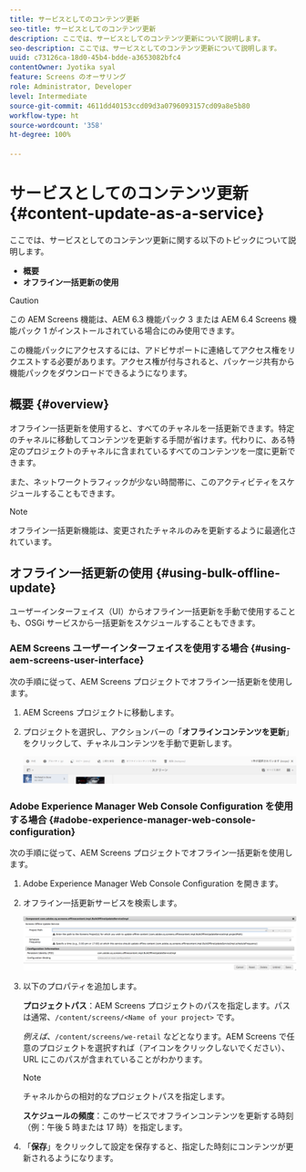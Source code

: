 ```yaml
---
title: サービスとしてのコンテンツ更新
seo-title: サービスとしてのコンテンツ更新
description: ここでは、サービスとしてのコンテンツ更新について説明します。
seo-description: ここでは、サービスとしてのコンテンツ更新について説明します。
uuid: c73126ca-18d0-45b4-bdde-a3653082bfc4
contentOwner: Jyotika syal
feature: Screens のオーサリング
role: Administrator, Developer
level: Intermediate
source-git-commit: 4611dd40153ccd09d3a0796093157cd09a8e5b80
workflow-type: ht
source-wordcount: '358'
ht-degree: 100%

---
```



# サービスとしてのコンテンツ更新 {#content-update-as-a-service}

ここでは、サービスとしてのコンテンツ更新に関する以下のトピックについて説明します。

* **概要**
* **オフライン一括更新の使用**

>[!CAUTION]
>
>この AEM Screens 機能は、AEM 6.3 機能パック 3 または AEM 6.4 Screens 機能パック 1 がインストールされている場合にのみ使用できます。
>
>この機能パックにアクセスするには、アドビサポートに連絡してアクセス権をリクエストする必要があります。アクセス権が付与されると、パッケージ共有から機能パックをダウンロードできるようになります。

## 概要 {#overview}

オフライン一括更新を使用すると、すべてのチャネルを一括更新できます。特定のチャネルに移動してコンテンツを更新する手間が省けます。代わりに、ある特定のプロジェクトのチャネルに含まれているすべてのコンテンツを一度に更新できます。

また、ネットワークトラフィックが少ない時間帯に、このアクティビティをスケジュールすることもできます。

>[!NOTE]
>
>オフライン一括更新機能は、変更されたチャネルのみを更新するように最適化されています。

## オフライン一括更新の使用 {#using-bulk-offline-update}

ユーザーインターフェイス（UI）からオフライン一括更新を手動で使用することも、OSGi サービスから一括更新をスケジュールすることもできます。

### AEM Screens ユーザーインターフェイスを使用する場合 {#using-aem-screens-user-interface}

次の手順に従って、AEM Screens プロジェクトでオフライン一括更新を使用します。

1. AEM Screens プロジェクトに移動します。
1. プロジェクトを選択し、アクションバーの「**オフラインコンテンツを更新**」をクリックして、チャネルコンテンツを手動で更新します。

   ![screen_shot_2018-04-24at122256pm](assets/screen_shot_2018-04-24at122256pm.png)

### Adobe Experience Manager Web Console Configuration を使用する場合 {#adobe-experience-manager-web-console-configuration}

次の手順に従って、AEM Screens プロジェクトでオフライン一括更新を使用します。

1. Adobe Experience Manager Web Console Configuration を開きます。
1. オフライン一括更新サービスを検索します。

   ![screen_shot_2018-04-24at121428pm](assets/screen_shot_2018-04-24at121428pm.png)

1. 以下のプロパティを追加します。

   **プロジェクトパス**：AEM Screens プロジェクトのパスを指定します。パスは通常、`/content/screens/<Name of your project>` です。

   *例えば*、`/content/screens/we-retail` などとなります。AEM Screens で任意のプロジェクトを選択すれば（アイコンをクリックしないでください）、URL にこのパスが含まれていることがわかります。

   >[!NOTE]
   >
   >チャネルからの相対的なプロジェクトパスを指定します。

   **スケジュールの頻度**：このサービスでオフラインコンテンツを更新する時刻（例：午後 5 時または 17 時）を指定します。

1. 「**保存**」をクリックして設定を保存すると、指定した時刻にコンテンツが更新されるようになります。

